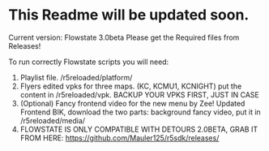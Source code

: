 # This Readme will be updated soon.
Current version: Flowstate 3.0beta
Please get the Required files from Releases!

To run correctly Flowstate scripts you will need:
 1. Playlist file. /r5reloaded/platform/
 2. Flyers edited vpks for three maps. (KC, KCMU1, KCNIGHT) put the content in /r5reloaded/vpk. BACKUP YOUR VPKS FIRST, JUST IN CASE
 3. (Optional) Fancy frontend video for the new menu by Zee! Updated Frontend BIK, download the two parts: background fancy video, put it in /r5reloaded/media/
 4. FLOWSTATE IS ONLY COMPATIBLE WITH DETOURS 2.0BETA, GRAB IT FROM HERE: https://github.com/Mauler125/r5sdk/releases/
